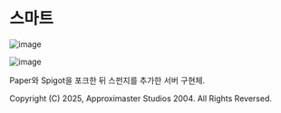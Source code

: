 # 스마트
![image](https://github.com/user-attachments/assets/05bd93f3-3113-4bca-8477-43e4dfbea612)

![image](https://github.com/user-attachments/assets/b817ae66-faa5-467d-b41f-167ad1ce6ec9)

Paper와 Spigot을 포크한 뒤 스펀지를 추가한 서버 구현체. 

Copyright (C) 2025, Approximaster Studios 2004. All Rights Reversed.
